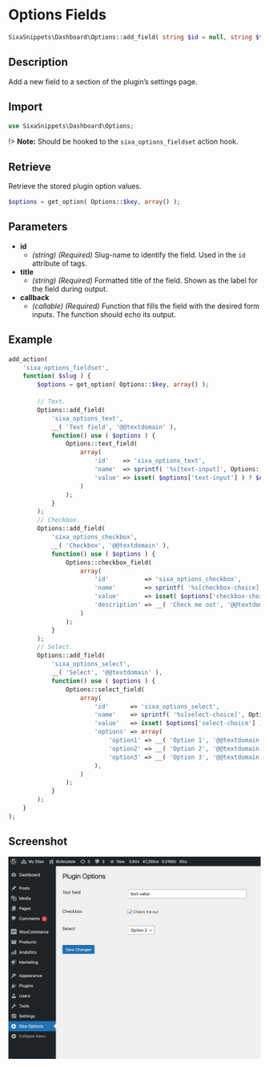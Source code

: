 # Options Fields

```php
SixaSnippets\Dashboard\Options::add_field( string $id = null, string $title = null, function $callback = null );
```

## Description

Add a new field to a section of the plugin’s settings page.

## Import

```php 
use SixaSnippets\Dashboard\Options;
```

!> **Note:** Should be hooked to the `sixa_options_fieldset` action hook.

## Retrieve

Retrieve the stored plugin option values.

```php
$options = get_option( Options::$key, array() );
```

## Parameters

- **id**
    - *(string) (Required)* Slug-name to identify the field. Used in the `id` attribute of tags.
- **title**
    - *(string) (Required)* Formatted title of the field. Shown as the label for the field during output.
- **callback**
    - *(callable) (Required)* Function that fills the field with the desired form inputs. The function should echo its output.

## Example

```php
add_action(
	'sixa_options_fieldset',
	function( $slug ) {
		$options = get_option( Options::$key, array() );

		// Text.
		Options::add_field(
			'sixa_options_text',
			__( 'Text field', '@@textdomain' ),
			function() use ( $options ) {
				Options::text_field(
					array(
						'id'    => 'sixa_options_text',
						'name'  => sprintf( '%s[text-input]', Options::$key ),
						'value' => isset( $options['text-input'] ) ? $options['text-input'] : '',
					)
				);
			}
		);
		// Checkbox.
		Options::add_field(
			'sixa_options_checkbox',
			__( 'Checkbox', '@@textdomain' ),
			function() use ( $options ) {
				Options::checkbox_field(
					array(
						'id'          => 'sixa_options_checkbox',
						'name'        => sprintf( '%s[checkbox-choice]', Options::$key ),
						'value'       => isset( $options['checkbox-choice'] ) ? 'yes' : 'no',
						'description' => __( 'Check me out', '@@textdomain' ),
					)
				);
			}
		);
		// Select.
		Options::add_field(
			'sixa_options_select',
			__( 'Select', '@@textdomain' ),
			function() use ( $options ) {
				Options::select_field(
					array(
						'id'      => 'sixa_options_select',
						'name'    => sprintf( '%s[select-choice]', Options::$key ),
						'value'   => isset( $options['select-choice'] ) ? $options['select-choice'] : '',
						'options' => array(
							'option1' => __( 'Option 1', '@@textdomain' ),
							'option2' => __( 'Option 2', '@@textdomain' ),
							'option3' => __( 'Option 3', '@@textdomain' ),
						),
					)
				);
			}
		);
	}
);
```

## Screenshot

![](../assets/options-fields.png ':size=30%')